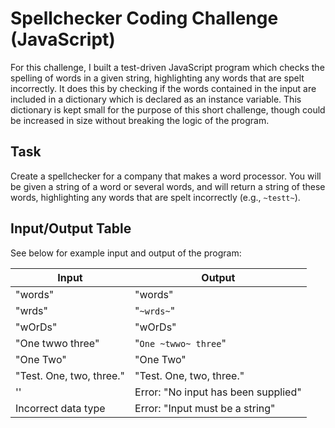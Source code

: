 # Spellchecker Coding Challenge (JavaScript)
For this challenge, I built a test-driven JavaScript program which checks the spelling of words in a given string, highlighting any words that are spelt incorrectly. It does this by checking if the words contained in the input are included in a dictionary which is declared as an instance variable. This dictionary is kept small for the purpose of this short challenge, though could be increased in size without breaking the logic of the program.

## Task
Create a spellchecker for a company that makes a word processor.
You will be given a string of a word or several words, and will return a string of these words, highlighting any words that are spelt incorrectly (e.g., `~testt~`).

## Input/Output Table
See below for example input and output of the program:

__Input__                |   __Output__
-------------------------|--------------------------------------------
"words"                  |  "words"
"wrds"                   |  "`~wrds~`"
"wOrDs"                  |  "wOrDs"
"One twwo three"         |  "`One ~twwo~ three`"
"One    Two"             |  "One Two"
"Test. One, two, three." |  "Test. One, two, three."
''                       |  Error: "No input has been supplied"
Incorrect data type      |  Error: "Input must be a string"

